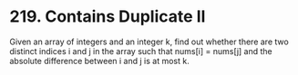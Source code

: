 # 219. Contains Duplicate II

Given an array of integers and an integer k, find out whether there are two distinct
        indices i and j in the array such that nums[i] = nums[j] and the absolute
        difference between i and j is at most k.